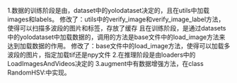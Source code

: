 1.数据的训练阶段是由，dataset中的yolodataset决定的，且在utils中加载images和labels。
修改了：utils中的verify_image和verify_image_label方法，使得可以扫描多波段的图片和标签，存放了缓存
且在训练阶段，是通过datasets中的yolodataset中加载数据的，调用的方法是base文件中的load_image方法来达到加载数据的作用。
修改了：base文件中的load_image方法，使得可以加载多波段的图片，指定加载tif还是npy文件
2.在推理阶段是由loaders中的LoadImagesAndVideos决定的
3.augment中有数据增强方法，在class RandomHSV:中实现。
